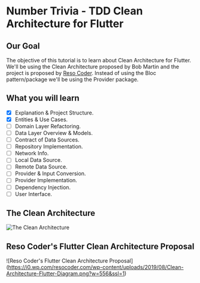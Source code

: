 # Number Trivia - TDD Clean Architecture for Flutter

## Our Goal

The objective of this tutorial is to learn about Clean Architecture for Flutter. We'll be using the Clean Architecture proposed by Bob Martin and the project is proposed by [Reso Coder](https://resocoder.com). Instead of using the Bloc pattern/package we'll be using the Provider package.

## What you will learn

- [x] Explanation & Project Structure.
- [x] Entities & Use Cases.
- [ ] Domain Layer Refactoring.
- [ ] Data Layer Overview & Models.
- [ ] Contract of Data Sources.
- [ ] Repository Implementation.
- [ ] Network Info.
- [ ] Local Data Source.
- [ ] Remote Data Source.
- [ ] Provider & Input Conversion.
- [ ] Provider Implementation.
- [ ] Dependency Injection.
- [ ] User Interface.

## The Clean Architecture

![The Clean Architecture](https://blog.cleancoder.com/uncle-bob/images/2012-08-13-the-clean-architecture/CleanArchitecture.jpg)

## Reso Coder's Flutter Clean Architecture Proposal

![Reso Coder's Flutter Clean Architecture Proposal] (https://i0.wp.com/resocoder.com/wp-content/uploads/2019/08/Clean-Architecture-Flutter-Diagram.png?w=556&ssl=1)

